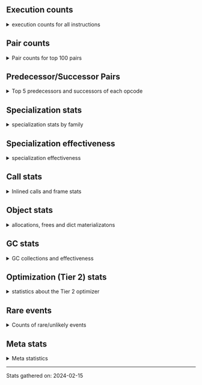 ## Execution counts

<details>
<summary> execution counts for all instructions </summary>

|Name | Base Count | Head Count | Change | 
|---|---:|---:|---:|
| GET_ANEXT | 133,515,680 | 8,000,960 | -94.0% |
| JUMP_BACKWARD | 4,886,100,293 | 296,986,685 | -93.9% |
| COMPARE_OP_STR | 2,127,038,965 | 316,710,290 | -85.1% |
| CALL_METHOD_DESCRIPTOR_FAST_WITH_KEYWORDS | 179,597,711 | 26,900,036 | -85.0% |
| FOR_ITER_RANGE | 841,035,022 | 148,392,349 | -82.4% |
| STORE_FAST_LOAD_FAST | 235,898,576 | 42,377,656 | -82.0% |
| BINARY_OP_MULTIPLY_FLOAT | 1,382,515,827 | 287,556,732 | -79.2% |
| STORE_SLICE | 162,464,394 | 35,855,161 | -77.9% |
| BINARY_OP_ADD_FLOAT | 666,967,048 | 155,076,360 | -76.7% |
| BINARY_OP_SUBTRACT_FLOAT | 460,079,902 | 111,944,317 | -75.7% |
| STORE_SUBSCR_LIST_INT | 585,200,371 | 149,105,957 | -74.5% |
| FOR_ITER | 513,083,526 | 141,797,222 | -72.4% |
| LIST_EXTEND | 124,370,205 | 35,696,892 | -71.3% |
| BINARY_SUBSCR_STR_INT | 1,674,574,863 | 484,734,589 | -71.1% |
| LIST_APPEND | 250,401,320 | 74,302,714 | -70.3% |
| BINARY_OP_ADD_INT | 3,160,580,112 | 974,957,415 | -69.2% |
| BINARY_SUBSCR | 1,520,127,698 | 535,587,052 | -64.8% |
| CONTAINS_OP | 2,687,669,029 | 1,028,322,421 | -61.7% |
| CALL_STR_1 | 109,680,612 | 42,201,868 | -61.5% |
| UNPACK_SEQUENCE_TWO_TUPLE | 933,940,999 | 367,723,816 | -60.6% |
| SET_ADD | 2,350,366 | 932,601 | -60.3% |
| FOR_ITER_LIST | 1,816,903,168 | 727,706,805 | -59.9% |
| SWAP | 1,586,114,978 | 646,870,705 | -59.2% |
| STORE_NAME | 980,336 | 401,396 | -59.1% |
| STORE_SUBSCR | 444,167,459 | 190,729,146 | -57.1% |
| BINARY_SUBSCR_LIST_INT | 1,499,093,848 | 644,095,374 | -57.0% |
| COPY | 1,790,797,006 | 776,126,266 | -56.7% |
| BUILD_SLICE | 211,809,086 | 95,911,971 | -54.7% |
| NOP | 2,097,111,418 | 1,001,930,242 | -52.2% |
| BINARY_OP_MULTIPLY_INT | 361,386,072 | 179,326,640 | -50.4% |
| BINARY_OP | 1,396,076,705 | 717,260,526 | -48.6% |
| LOAD_CONST | 14,522,213,102 | 7,820,559,816 | -46.1% |
| LOAD_FAST_LOAD_FAST | 11,524,177,059 | 6,350,570,743 | -44.9% |
| STORE_FAST | 14,599,332,365 | 8,050,373,299 | -44.9% |
| FORMAT_WITH_SPEC | 1,520 | 840 | -44.7% |
| FOR_ITER_TUPLE | 598,768,621 | 341,449,239 | -43.0% |
| TO_BOOL_INT | 340,691,577 | 200,435,198 | -41.2% |
| POP_JUMP_IF_FALSE | 12,437,773,666 | 7,486,297,645 | -39.8% |
| EXTENDED_ARG | 481,931,576 | 296,048,118 | -38.6% |
| LOAD_DEREF | 1,161,186,062 | 727,150,650 | -37.4% |
| BINARY_SUBSCR_TUPLE_INT | 364,761,294 | 228,702,231 | -37.3% |
| CALL_METHOD_DESCRIPTOR_NOARGS | 439,405,584 | 282,467,211 | -35.7% |
| CALL_INTRINSIC_1 | 248,398,141 | 159,717,209 | -35.7% |
| CONVERT_VALUE | 139,481,476 | 90,302,678 | -35.3% |
| MAP_ADD | 60,406,840 | 39,820,490 | -34.1% |
| CALL_TYPE_1 | 479,314,297 | 317,188,438 | -33.8% |
| COMPARE_OP | 240,832,595 | 159,747,181 | -33.7% |
| LOAD_ATTR_NONDESCRIPTOR_WITH_VALUES | 236,072,272 | 157,482,314 | -33.3% |
| BINARY_OP_SUBTRACT_INT | 830,030,013 | 555,681,851 | -33.1% |
| FORMAT_SIMPLE | 155,323,956 | 105,589,193 | -32.0% |
| LOAD_ATTR_METHOD_NO_DICT | 2,138,835,708 | 1,454,434,343 | -32.0% |
| BUILD_STRING | 77,377,428 | 52,642,283 | -32.0% |
| LOAD_FAST | 43,106,057,443 | 29,839,722,870 | -30.8% |
| PUSH_NULL | 1,899,732,601 | 1,336,681,905 | -29.6% |
| CALL_BUILTIN_O | 1,258,901,507 | 889,334,374 | -29.4% |
| CALL_BUILTIN_FAST | 1,306,796,311 | 933,622,177 | -28.6% |
| BUILD_LIST | 455,447,920 | 330,694,179 | -27.4% |
| COMPARE_OP_FLOAT | 251,148,428 | 182,857,172 | -27.2% |
| LOAD_ATTR_SLOT | 2,452,691,925 | 1,796,977,371 | -26.7% |
| UNPACK_SEQUENCE_TUPLE | 768,506,635 | 567,509,271 | -26.2% |
| UNPACK_SEQUENCE_LIST | 351,453,377 | 274,453,393 | -21.9% |
| COMPARE_OP_INT | 2,157,521,222 | 1,688,620,631 | -21.7% |
| LOAD_GLOBAL_BUILTIN | 5,766,335,918 | 4,539,878,321 | -21.3% |
| TO_BOOL_BOOL | 4,948,451,917 | 3,925,221,393 | -20.7% |
| BINARY_SUBSCR_DICT | 829,527,473 | 658,572,539 | -20.6% |
| CALL_METHOD_DESCRIPTOR_FAST | 523,091,248 | 415,482,273 | -20.6% |
| LOAD_ATTR_METHOD_WITH_VALUES | 2,834,270,185 | 2,267,031,696 | -20.0% |
| TO_BOOL_STR | 100,054,026 | 80,617,671 | -19.4% |
| CALL_PY_EXACT_ARGS | 4,231,023,814 | 3,416,929,693 | -19.2% |
| CALL_BUILTIN_CLASS | 204,647,703 | 165,605,102 | -19.1% |
| LOAD_ATTR | 1,684,931,258 | 1,365,466,765 | -19.0% |
| LOAD_ATTR_INSTANCE_VALUE | 6,127,129,421 | 4,998,452,756 | -18.4% |
| UNARY_NOT | 90,311,957 | 74,919,048 | -17.0% |
| LOAD_ATTR_MODULE | 610,981,209 | 511,380,585 | -16.3% |
| DICT_MERGE | 43,919,598 | 36,829,069 | -16.1% |
| BINARY_SLICE | 345,061,053 | 289,617,049 | -16.1% |
| LOAD_FAST_AND_CLEAR | 82,208,329 | 69,110,638 | -15.9% |
| LOAD_GLOBAL_MODULE | 4,499,137,113 | 3,782,638,137 | -15.9% |
| STORE_FAST_STORE_FAST | 3,560,293,244 | 3,010,953,116 | -15.4% |
| STORE_GLOBAL | 8,205,000 | 6,945,700 | -15.3% |
| CALL_BUILTIN_FAST_WITH_KEYWORDS | 129,824,554 | 110,158,514 | -15.1% |
| CALL_LEN | 500,175,121 | 424,778,338 | -15.1% |
| POP_JUMP_IF_TRUE | 2,219,657,487 | 1,898,289,930 | -14.5% |
| CALL_ISINSTANCE | 1,095,501,789 | 941,189,939 | -14.1% |
| CALL_BOUND_METHOD_EXACT_ARGS | 264,157,763 | 227,216,275 | -14.0% |
| JUMP_FORWARD | 644,584,540 | 554,717,190 | -13.9% |
| BUILD_TUPLE | 1,002,757,938 | 872,193,717 | -13.0% |
| IS_OP | 828,472,179 | 734,246,488 | -11.4% |
| TO_BOOL_LIST | 179,778,038 | 159,356,251 | -11.4% |
| RESUME_CHECK | 8,016,054,825 | 7,161,460,813 | -10.7% |
| LOAD_ATTR_WITH_HINT | 449,453,309 | 401,947,964 | -10.6% |
| POP_TOP | 4,136,566,430 | 3,713,693,836 | -10.2% |
| GET_ITER | 858,354,578 | 774,686,303 | -9.7% |
| POP_JUMP_IF_NOT_NONE | 747,998,386 | 675,930,899 | -9.6% |
| RETURN_VALUE | 4,658,418,204 | 4,260,972,979 | -8.5% |
| LOAD_ATTR_NONDESCRIPTOR_NO_DICT | 101,766,657 | 94,220,707 | -7.4% |
| STORE_ATTR_SLOT | 1,623,616,169 | 1,504,933,830 | -7.3% |
| LOAD_ATTR_METHOD_LAZY_DICT | 91,473,772 | 85,068,592 | -7.0% |
| LOAD_FAST_CHECK | 11,455,323 | 10,690,613 | -6.7% |
| BUILD_MAP | 127,281,330 | 119,311,739 | -6.3% |
| LOAD_NAME | 14,046,687 | 13,239,167 | -5.7% |
| BUILD_CONST_KEY_MAP | 13,164,093 | 12,409,655 | -5.7% |
| CALL_METHOD_DESCRIPTOR_O | 416,463,591 | 397,990,967 | -4.4% |
| BINARY_OP_ADD_UNICODE | 97,266,976 | 93,264,631 | -4.1% |
| UNARY_NEGATIVE | 171,032,355 | 164,358,500 | -3.9% |
| STORE_ATTR_WITH_HINT | 67,224,496 | 64,662,952 | -3.8% |
| STORE_SUBSCR_DICT | 273,534,210 | 263,711,601 | -3.6% |
| UNARY_INVERT | 15,191,284 | 14,703,913 | -3.2% |
| LOAD_ATTR_CLASS | 178,614,964 | 173,189,486 | -3.0% |
| UNPACK_SEQUENCE | 325,533 | 315,769 | -3.0% |
| POP_JUMP_IF_NONE | 461,870,163 | 448,052,488 | -3.0% |
| STORE_DEREF | 97,542,696 | 94,694,120 | -2.9% |
| STORE_ATTR_INSTANCE_VALUE | 1,216,083,874 | 1,182,504,878 | -2.8% |
| LOAD_ATTR_PROPERTY | 91,836,397 | 89,385,734 | -2.7% |
| TO_BOOL | 394,887,785 | 384,827,697 | -2.5% |
| RETURN_CONST | 2,052,672,100 | 2,013,640,673 | -1.9% |
| TO_BOOL_ALWAYS_TRUE | 285,281,726 | 279,876,161 | -1.9% |
| CLEANUP_THROW | 1,517 | 1,538 | 1.4% |
| TO_BOOL_NONE | 640,099,249 | 631,312,497 | -1.4% |
| STORE_ATTR | 68,344,434 | 67,430,242 | -1.3% |
| MAKE_FUNCTION | 152,733,282 | 150,772,734 | -1.3% |
| DICT_UPDATE | 71,739 | 72,594 | 1.2% |
| BEFORE_WITH | 9,176,716 | 9,089,109 | -1.0% |
| CALL_PY_WITH_DEFAULTS | 211,076,880 | 210,066,485 | -0.5% |
| MAKE_CELL | 102,168,431 | 101,799,598 | -0.4% |
| CALL_LIST_APPEND | 336,332,787 | 335,210,853 | -0.3% |
| BUILD_SET | 1,721,555 | 1,716,052 | -0.3% |
| FOR_ITER_GEN | 222,808,730 | 222,117,952 | -0.3% |
| DELETE_FAST | 2,155,770 | 2,161,102 | 0.2% |
| EXIT_INIT_CHECK | 93,736,656 | 93,512,953 | -0.2% |
| CALL_ALLOC_AND_ENTER_INIT | 96,020,218 | 95,796,515 | -0.2% |
| COPY_FREE_VARS | 354,970,942 | 354,543,115 | -0.1% |
| CALL | 1,199,712,345 | 1,198,526,129 | -0.1% |
| CALL_KW | 255,811,587 | 255,571,627 | -0.1% |
| INSTRUMENTED_JUMP_BACKWARD | 9,988 | 9,992 | 0.0% |
| INSTRUMENTED_FOR_ITER | 11,348 | 11,352 | 0.0% |
| DELETE_SUBSCR | 177,707,091 | 177,647,652 | -0.0% |
| INSTRUMENTED_POP_JUMP_IF_TRUE | 13,428 | 13,432 | 0.0% |
| SET_FUNCTION_ATTRIBUTE | 129,461,169 | 129,429,915 | -0.0% |
| YIELD_VALUE | 1,387,143,245 | 1,386,812,543 | -0.0% |
| BINARY_OP_INPLACE_ADD_UNICODE | 8,741,177 | 8,739,097 | -0.0% |
| WITH_EXCEPT_START | 184,300 | 184,334 | 0.0% |
| CALL_FUNCTION_EX | 187,390,709 | 187,423,911 | 0.0% |
| LOAD_SUPER_ATTR_METHOD | 123,595,889 | 123,614,481 | 0.0% |
| POP_EXCEPT | 23,028,307 | 23,031,163 | 0.0% |
| PUSH_EXC_INFO | 23,028,458 | 23,031,310 | 0.0% |
| CHECK_EXC_MATCH | 22,404,666 | 22,407,365 | 0.0% |
| INTERPRETER_EXIT | 2,101,180,529 | 2,101,408,049 | 0.0% |
| DELETE_ATTR | 6,122,209 | 6,122,698 | 0.0% |
| LOAD_SUPER_ATTR | 18,383 | 18,384 | 0.0% |
| RAISE_VARARGS | 5,737,731 | 5,738,034 | 0.0% |
| RERAISE | 2,616,161 | 2,616,250 | 0.0% |
| LOAD_SUPER_ATTR_ATTR | 5,311,174 | 5,311,008 | -0.0% |
| GET_AWAITABLE | 229,790,042 | 229,796,503 | 0.0% |
| BINARY_SUBSCR_GETITEM | 194,239,718 | 194,234,780 | -0.0% |
| RESUME | 271,613 | 271,618 | 0.0% |
| END_SEND | 391,993,478 | 391,999,925 | 0.0% |
| IMPORT_FROM | 10,478,715 | 10,478,555 | -0.0% |
| SEND | 165,325,514 | 165,327,884 | 0.0% |
| BEFORE_ASYNC_WITH | 3,005,920 | 3,005,962 | 0.0% |
| SEND_GEN | 780,197,927 | 780,208,578 | 0.0% |
| RETURN_GENERATOR | 486,000,681 | 486,006,027 | 0.0% |
| JUMP_BACKWARD_NO_INTERRUPT | 551,659,265 | 551,665,067 | 0.0% |
| LOAD_GLOBAL | 20,555,290 | 20,555,441 | 0.0% |
| IMPORT_NAME | 9,829,117 | 9,829,136 | 0.0% |
| CALL_TUPLE_1 | 28,344,046 | 28,344,078 | 0.0% |
| GET_YIELD_FROM_ITER | 36,722,075 | 36,722,107 | 0.0% |
| END_FOR | 76,206,967 | 76,206,983 | 0.0% |
| INSTRUMENTED_POP_JUMP_IF_FALSE | 38,888,640 | 38,888,640 | 0.0% |
| INSTRUMENTED_RESUME | 38,866,420 | 38,866,420 | 0.0% |
| INSTRUMENTED_RETURN_VALUE | 38,857,520 | 38,857,520 | 0.0% |
| END_ASYNC_FOR | 8,000,000 | 8,000,000 | 0.0% |
| GET_AITER | 8,000,000 | 8,000,000 | 0.0% |
| UNPACK_EX | 1,129,926 | 1,129,926 | 0.0% |
| SET_UPDATE | 88,668 | 88,668 | 0.0% |
| LOAD_BUILD_CLASS | 19,866 | 19,866 | 0.0% |
| INSTRUMENTED_RETURN_CONST | 7,200 | 7,200 | 0.0% |
| LOAD_LOCALS | 2,260 | 2,260 | 0.0% |
| LOAD_FROM_DICT_OR_DEREF | 2,240 | 2,240 | 0.0% |
| DELETE_NAME | 900 | 900 | 0.0% |
| INSTRUMENTED_POP_JUMP_IF_NONE | 720 | 720 | 0.0% |
| SETUP_ANNOTATIONS | 544 | 544 | 0.0% |
| INSTRUMENTED_JUMP_FORWARD | 400 | 400 | 0.0% |
| INSTRUMENTED_POP_JUMP_IF_NOT_NONE | 400 | 400 | 0.0% |
| CALL_INTRINSIC_2 | 80 | 80 | 0.0% |
| ENTER_EXECUTOR |  | 2,459,233,919 |  |


</details>

## Pair counts

<details>
<summary> Pair counts for top 100 pairs </summary>

Not included in comparative output.


</details>

## Predecessor/Successor Pairs

<details>
<summary> Top 5 predecessors and successors of each opcode </summary>

Not included in comparative output.


</details>

## Specialization stats

<details>
<summary> specialization stats by family </summary>

### BINARY_OP

<details>
<summary> specialization stats for BINARY_OP family </summary>

|Kind | Base Count | Base Ratio | Head Count | Head Ratio | Change | 
|---|---:|---:|---:|---:|---:|
|          hit | 6,917,155,522 | 82.7% | 2,317,245,269 | 75.1% | -66.5% |
|     deferred | 1,443,770,389 | 17.3% | 764,064,828 | 24.8% | -47.1% |
|         miss | 50,411,605 | 0.6% | 49,301,774 | 1.6% | -2.2% |

| | Base Count | Base Ratio | Head Count | Head Ratio | Change | 
|---|---:|---:|---:|---:|---:|
| Failure | 1,718,183 | 63.2% | 1,518,674 | 60.8% | -11.6% |
| Success | 999,738 | 36.8% | 978,798 | 39.2% | -2.1% |

|Failure kind | Base Count | Base Ratio | Head Count | Head Ratio | Change | 
|---|---:|---:|---:|---:|---:|
| true divide float | 18,164 | 1.1% | 5,764 | 0.4% | -68.3% |
| xor | 29,104 | 1.7% | 9,664 | 0.6% | -66.8% |
| rshift | 37,270 | 2.2% | 14,773 | 1.0% | -60.4% |
| power | 13,728 | 0.8% | 5,728 | 0.4% | -58.3% |
| true divide different types | 29,404 | 1.7% | 12,339 | 0.8% | -58.0% |
| lshift | 29,364 | 1.7% | 18,006 | 1.2% | -38.7% |
| floor divide | 52,516 | 3.1% | 32,736 | 2.2% | -37.7% |
| and int | 74,294 | 4.3% | 49,402 | 3.3% | -33.5% |
| remainder | 67,315 | 3.9% | 52,772 | 3.5% | -21.6% |
| subtract other | 16,114 | 0.9% | 12,834 | 0.8% | -20.4% |
| add different types | 216,530 | 12.6% | 183,174 | 12.1% | -15.4% |
| add other | 70,688 | 4.1% | 61,763 | 4.1% | -12.6% |
| or | 19,176 | 1.1% | 17,719 | 1.2% | -7.6% |
| multiply other | 5,500 | 0.3% | 5,300 | 0.3% | -3.6% |
| multiply different types | 253,533 | 14.8% | 246,734 | 16.2% | -2.7% |
| subtract different types | 779,726 | 45.4% | 784,204 | 51.6% | 0.6% |
| true divide other | 3,500 | 0.2% | 3,508 | 0.2% | 0.2% |
| and other | 1,718 | 0.1% | 1,715 | 0.1% | -0.2% |
| and different types | 539 | 0.0% | 539 | 0.0% | 0.0% |


</details>

### BINARY_SLICE

<details>
<summary> specialization stats for BINARY_SLICE family </summary>


</details>

### BINARY_SUBSCR

<details>
<summary> specialization stats for BINARY_SUBSCR family </summary>

|Kind | Base Count | Base Ratio | Head Count | Head Ratio | Change | 
|---|---:|---:|---:|---:|---:|
|     deferred | 1,524,293,200 | 25.1% | 539,968,170 | 19.7% | -64.6% |
|          hit | 4,557,390,259 | 74.9% | 2,205,563,404 | 80.3% | -51.6% |
|         miss | 4,806,937 | 0.1% | 4,776,109 | 0.2% | -0.6% |

| | Base Count | Base Ratio | Head Count | Head Ratio | Change | 
|---|---:|---:|---:|---:|---:|
| Failure | 451,374 | 70.4% | 205,567 | 52.0% | -54.5% |
| Success | 190,061 | 29.6% | 189,424 | 48.0% | -0.3% |

|Failure kind | Base Count | Base Ratio | Head Count | Head Ratio | Change | 
|---|---:|---:|---:|---:|---:|
| list slice | 34,640 | 7.7% | 6,360 | 3.1% | -81.6% |
| array int | 157,600 | 34.9% | 36,680 | 17.8% | -76.7% |
| buffer int | 47,076 | 10.4% | 21,799 | 10.6% | -53.7% |
| other | 121,489 | 26.9% | 56,885 | 27.7% | -53.2% |
| buffer slice | 960 | 0.2% | 880 | 0.4% | -8.3% |
| out of range | 81,009 | 17.9% | 74,363 | 36.2% | -8.2% |
| sequence int | 4,280 | 0.9% | 4,280 | 2.1% | 0.0% |
| code complex parameters | 4,136 | 0.9% | 4,136 | 2.0% | 0.0% |
| string slice | 100 | 0.0% | 100 | 0.0% | 0.0% |
| tuple slice | 84 | 0.0% | 84 | 0.0% | 0.0% |


</details>

### CALL

<details>
<summary> specialization stats for CALL family </summary>

|Kind | Base Count | Base Ratio | Head Count | Head Ratio | Change | 
|---|---:|---:|---:|---:|---:|
|          hit | 11,820,239,861 | 89.1% | 9,238,032,295 | 86.5% | -21.8% |
|         miss | 249,524,641 | 1.9% | 244,061,590 | 2.3% | -2.2% |
|     deferred | 1,443,134,505 | 10.9% | 1,436,588,566 | 13.5% | -0.5% |
|        deopt | 31,040 | 0.0% | 31,040 | 0.0% | 0.0% |

| | Base Count | Base Ratio | Head Count | Head Ratio | Change | 
|---|---:|---:|---:|---:|---:|
| Success | 5,219,487 | 85.5% | 5,116,456 | 85.3% | -2.0% |
| Failure | 882,994 | 14.5% | 882,697 | 14.7% | -0.0% |

|Failure kind | Base Count | Base Ratio | Head Count | Head Ratio | Change | 
|---|---:|---:|---:|---:|---:|
| out of versions | 160 | 0.0% | 165 | 0.0% | 3.1% |
| operator wrapper | 6,046 | 0.7% | 6,000 | 0.7% | -0.8% |
| str | 2,860 | 0.3% | 2,840 | 0.3% | -0.7% |
| method wrapper | 7,789 | 0.9% | 7,750 | 0.9% | -0.5% |
| meth descr varargs | 57,234 | 6.5% | 57,122 | 6.5% | -0.2% |
| meth descr varargs keywords | 18,438 | 2.1% | 18,470 | 2.1% | 0.2% |
| cfunc noargs | 66,724 | 7.6% | 66,823 | 7.6% | 0.1% |
| metaclass | 37,759 | 4.3% | 37,803 | 4.3% | 0.1% |
| class mutable | 21,603 | 2.4% | 21,581 | 2.4% | -0.1% |
| meth descr method fastcall keywords | 200,351 | 22.7% | 200,149 | 22.7% | -0.1% |
| cfunc varargs | 11,820 | 1.3% | 11,831 | 1.3% | 0.1% |
| other | 37,458 | 4.2% | 37,429 | 4.2% | -0.1% |
| cfunc varargs keywords | 28,340 | 3.2% | 28,360 | 3.2% | 0.1% |
| class no vectorcall | 66,304 | 7.5% | 66,279 | 7.5% | -0.0% |
| bound method | 10,632 | 1.2% | 10,635 | 1.2% | 0.0% |
| no dict | 102,796 | 11.6% | 102,776 | 11.6% | -0.0% |
| code complex parameters | 158,142 | 17.9% | 158,151 | 17.9% | 0.0% |
| init not python | 16,386 | 1.9% | 16,386 | 1.9% | 0.0% |
| cmethod | 13,140 | 1.5% | 13,140 | 1.5% | 0.0% |
| init not simple | 10,018 | 1.1% | 10,018 | 1.1% | 0.0% |
| wrong number arguments | 9,154 | 1.0% | 9,154 | 1.0% | 0.0% |


</details>

### COMPARE_OP

<details>
<summary> specialization stats for COMPARE_OP family </summary>

|Kind | Base Count | Base Ratio | Head Count | Head Ratio | Change | 
|---|---:|---:|---:|---:|---:|
|          hit | 4,533,799,400 | 94.9% | 2,186,283,752 | 93.1% | -51.8% |
|     deferred | 242,397,138 | 5.1% | 161,327,879 | 6.9% | -33.4% |
|         miss | 1,909,215 | 0.0% | 1,904,341 | 0.1% | -0.3% |

| | Base Count | Base Ratio | Head Count | Head Ratio | Change | 
|---|---:|---:|---:|---:|---:|
| Failure | 245,444 | 71.2% | 224,482 | 69.4% | -8.5% |
| Success | 99,228 | 28.8% | 99,161 | 30.6% | -0.1% |

|Failure kind | Base Count | Base Ratio | Head Count | Head Ratio | Change | 
|---|---:|---:|---:|---:|---:|
| set | 9,843 | 4.0% | 1,823 | 0.8% | -81.5% |
| float long | 21,102 | 8.6% | 16,935 | 7.5% | -19.7% |
| baseobject | 35,356 | 14.4% | 30,697 | 13.7% | -13.2% |
| bytes | 4,340 | 1.8% | 3,960 | 1.8% | -8.8% |
| different types | 53,207 | 21.7% | 50,243 | 22.4% | -5.6% |
| bool | 5,210 | 2.1% | 4,987 | 2.2% | -4.3% |
| list | 3,274 | 1.3% | 3,153 | 1.4% | -3.7% |
| tuple | 14,732 | 6.0% | 14,388 | 6.4% | -2.3% |
| long float | 1,619 | 0.7% | 1,590 | 0.7% | -1.8% |
| string | 10,600 | 4.3% | 10,560 | 4.7% | -0.4% |
| other | 24,397 | 9.9% | 24,338 | 10.8% | -0.2% |
| big int | 61,764 | 25.2% | 61,808 | 27.5% | 0.1% |


</details>

### FOR_ITER

<details>
<summary> specialization stats for FOR_ITER family </summary>

|Kind | Base Count | Base Ratio | Head Count | Head Ratio | Change | 
|---|---:|---:|---:|---:|---:|
|          hit | 3,304,385,374 | 82.8% | 1,297,847,366 | 82.1% | -60.7% |
|     deferred | 684,546,129 | 17.1% | 280,726,340 | 17.8% | -59.0% |
|         miss | 175,130,167 | 4.4% | 141,818,979 | 9.0% | -19.0% |

| | Base Count | Base Ratio | Head Count | Head Ratio | Change | 
|---|---:|---:|---:|---:|---:|
| Failure | 311,856 | 8.5% | 162,721 | 5.6% | -47.8% |
| Success | 3,355,708 | 91.5% | 2,727,140 | 94.4% | -18.7% |

|Failure kind | Base Count | Base Ratio | Head Count | Head Ratio | Change | 
|---|---:|---:|---:|---:|---:|
| string | 20 | 0.0% | 40 | 0.0% | 100.0% |
| other | 20,259 | 6.5% | 7,079 | 4.4% | -65.1% |
| seq iter | 29,880 | 9.6% | 10,540 | 6.5% | -64.7% |
| enumerate | 43,814 | 14.0% | 15,906 | 9.8% | -63.7% |
| ascii string | 5,720 | 1.8% | 2,440 | 1.5% | -57.3% |
| dict values | 13,110 | 4.2% | 5,730 | 3.5% | -56.3% |
| dict items | 113,455 | 36.4% | 60,487 | 37.2% | -46.7% |
| callable | 522 | 0.2% | 282 | 0.2% | -46.0% |
| zip | 20,518 | 6.6% | 13,734 | 8.4% | -33.1% |
| itertools | 7,128 | 2.3% | 4,911 | 3.0% | -31.1% |
| set | 38,017 | 12.2% | 26,268 | 16.1% | -30.9% |
| reversed list | 8,212 | 2.6% | 6,165 | 3.8% | -24.9% |
| bytes | 660 | 0.2% | 520 | 0.3% | -21.2% |
| dict keys | 9,041 | 2.9% | 7,299 | 4.5% | -19.3% |
| map | 1,500 | 0.5% | 1,320 | 0.8% | -12.0% |


</details>

### LOAD_ATTR

<details>
<summary> specialization stats for LOAD_ATTR family </summary>

|Kind | Base Count | Base Ratio | Head Count | Head Ratio | Change | 
|---|---:|---:|---:|---:|---:|
|          hit | 14,455,574,572 | 85.0% | 11,238,708,175 | 83.9% | -22.3% |
|     deferred | 2,524,423,263 | 14.9% | 2,139,612,496 | 16.0% | -15.2% |
|         miss | 857,551,247 | 5.0% | 790,863,373 | 5.9% | -7.8% |
|        deopt | 1,815,747 | 0.0% | 1,815,782 | 0.0% | 0.0% |

| | Base Count | Base Ratio | Head Count | Head Ratio | Change | 
|---|---:|---:|---:|---:|---:|
| Success | 16,899,216 | 93.6% | 15,640,858 | 93.6% | -7.4% |
| Failure | 1,160,026 | 6.4% | 1,076,784 | 6.4% | -7.2% |

|Failure kind | Base Count | Base Ratio | Head Count | Head Ratio | Change | 
|---|---:|---:|---:|---:|---:|
| method | 161,838 | 14.0% | 138,114 | 12.8% | -14.7% |
| metaclass attribute | 262,963 | 22.7% | 233,284 | 21.7% | -11.3% |
| not managed dict | 140,516 | 12.1% | 126,552 | 11.8% | -9.9% |
| overridden | 20,213 | 1.7% | 18,522 | 1.7% | -8.4% |
| class method obj | 24,303 | 2.1% | 23,345 | 2.2% | -3.9% |
| class attr simple | 6,281 | 0.5% | 6,038 | 0.6% | -3.9% |
| non overriding descriptor | 11,513 | 1.0% | 11,118 | 1.0% | -3.4% |
| shadowed | 100,058 | 8.6% | 96,977 | 9.0% | -3.1% |
| has managed dict | 320,255 | 27.6% | 311,031 | 28.9% | -2.9% |
| out of versions | 2,358 | 0.2% | 2,339 | 0.2% | -0.8% |
| builtin class method | 3,017 | 0.3% | 2,997 | 0.3% | -0.7% |
| mutable class | 68,469 | 5.9% | 68,245 | 6.3% | -0.3% |
| module attr not found | 10,702 | 0.9% | 10,682 | 1.0% | -0.2% |
| class attr descriptor | 16,640 | 1.4% | 16,640 | 1.5% | 0.0% |
| not in keys | 7,260 | 0.6% | 7,260 | 0.7% | 0.0% |
| non object slot | 3,580 | 0.3% | 3,580 | 0.3% | 0.0% |
| property | 60 | 0.0% | 60 | 0.0% | 0.0% |


</details>

### LOAD_GLOBAL

<details>
<summary> specialization stats for LOAD_GLOBAL family </summary>

|Kind | Base Count | Base Ratio | Head Count | Head Ratio | Change | 
|---|---:|---:|---:|---:|---:|
|          hit | 10,265,153,693 | 99.8% | 8,322,196,257 | 99.7% | -18.9% |
|         miss | 319,338 | 0.0% | 320,201 | 0.0% | 0.3% |
|     deferred | 20,328,053 | 0.2% | 20,329,022 | 0.2% | 0.0% |
|        deopt | 9,342 | 0.0% | 9,342 | 0.0% | 0.0% |

| | Base Count | Base Ratio | Head Count | Head Ratio | Change | 
|---|---:|---:|---:|---:|---:|
| Success | 546,575 | 100.0% | 546,620 | 100.0% | 0.0% |
| Failure | 0 | 0.0% | 0 | 0.0% |  |


</details>

### LOAD_SUPER_ATTR

<details>
<summary> specialization stats for LOAD_SUPER_ATTR family </summary>

|Kind | Base Count | Base Ratio | Head Count | Head Ratio | Change | 
|---|---:|---:|---:|---:|---:|
|          hit | 128,907,063 | 100.0% | 128,925,489 | 100.0% | 0.0% |
|     deferred | 9,266 | 0.0% | 9,267 | 0.0% | 0.0% |

| | Base Count | Base Ratio | Head Count | Head Ratio | Change | 
|---|---:|---:|---:|---:|---:|
| Success | 9,117 | 100.0% | 9,117 | 100.0% | 0.0% |
| Failure | 0 | 0.0% | 0 | 0.0% |  |


</details>

### POP_JUMP_IF_FALSE

<details>
<summary> specialization stats for POP_JUMP_IF_FALSE family </summary>


</details>

### POP_JUMP_IF_NONE

<details>
<summary> specialization stats for POP_JUMP_IF_NONE family </summary>


</details>

### POP_JUMP_IF_NOT_NONE

<details>
<summary> specialization stats for POP_JUMP_IF_NOT_NONE family </summary>


</details>

### POP_JUMP_IF_TRUE

<details>
<summary> specialization stats for POP_JUMP_IF_TRUE family </summary>


</details>

### SEND

<details>
<summary> specialization stats for SEND family </summary>

|Kind | Base Count | Base Ratio | Head Count | Head Ratio | Change | 
|---|---:|---:|---:|---:|---:|
|     deferred | 165,297,620 | 17.5% | 165,299,968 | 17.5% | 0.0% |
|          hit | 780,167,027 | 82.5% | 780,177,678 | 82.5% | 0.0% |
|         miss | 30,900 | 0.0% | 30,900 | 0.0% | 0.0% |

| | Base Count | Base Ratio | Head Count | Head Ratio | Change | 
|---|---:|---:|---:|---:|---:|
| Success | 6,211 | 10.6% | 6,230 | 10.6% | 0.3% |
| Failure | 52,583 | 89.4% | 52,586 | 89.4% | 0.0% |

|Failure kind | Base Count | Base Ratio | Head Count | Head Ratio | Change | 
|---|---:|---:|---:|---:|---:|
| other | 15,903 | 30.2% | 15,906 | 30.2% | 0.0% |
| async generator send | 33,180 | 63.1% | 33,180 | 63.1% | 0.0% |
| list | 3,260 | 6.2% | 3,260 | 6.2% | 0.0% |
| dict keys | 240 | 0.5% | 240 | 0.5% | 0.0% |


</details>

### STORE_ATTR

<details>
<summary> specialization stats for STORE_ATTR family </summary>

|Kind | Base Count | Base Ratio | Head Count | Head Ratio | Change | 
|---|---:|---:|---:|---:|---:|
|          hit | 2,699,300,033 | 90.7% | 2,544,605,363 | 90.2% | -5.7% |
|     deferred | 271,820,914 | 9.1% | 270,782,173 | 9.6% | -0.4% |
|         miss | 207,624,506 | 7.0% | 207,496,297 | 7.4% | -0.1% |

| | Base Count | Base Ratio | Head Count | Head Ratio | Change | 
|---|---:|---:|---:|---:|---:|
| Failure | 97,780 | 2.4% | 96,484 | 2.3% | -1.3% |
| Success | 4,050,246 | 97.6% | 4,047,882 | 97.7% | -0.1% |

|Failure kind | Base Count | Base Ratio | Head Count | Head Ratio | Change | 
|---|---:|---:|---:|---:|---:|
| not in keys | 7,821 | 8.0% | 7,421 | 7.7% | -5.1% |
| property | 4,160 | 4.3% | 4,020 | 4.2% | -3.4% |
| out of versions | 614 | 0.6% | 596 | 0.6% | -2.9% |
| not in dict | 15,965 | 16.3% | 15,565 | 16.1% | -2.5% |
| overriding descriptor | 10,640 | 10.9% | 10,480 | 10.9% | -1.5% |
| no dict | 3,140 | 3.2% | 3,120 | 3.2% | -0.6% |
| class attr simple | 46,038 | 47.1% | 45,880 | 47.6% | -0.3% |
| overridden | 5,172 | 5.3% | 5,172 | 5.4% | 0.0% |
| not managed dict | 2,670 | 2.7% | 2,670 | 2.8% | 0.0% |
| method | 1,540 | 1.6% | 1,540 | 1.6% | 0.0% |
| mutable class | 20 | 0.0% | 20 | 0.0% | 0.0% |


</details>

### STORE_SLICE

<details>
<summary> specialization stats for STORE_SLICE family </summary>


</details>

### STORE_SUBSCR

<details>
<summary> specialization stats for STORE_SUBSCR family </summary>

|Kind | Base Count | Base Ratio | Head Count | Head Ratio | Change | 
|---|---:|---:|---:|---:|---:|
|     deferred | 443,996,405 | 34.1% | 190,621,272 | 31.6% | -57.1% |
|          hit | 858,731,701 | 65.9% | 412,814,678 | 68.4% | -51.9% |
|         miss | 2,880 | 0.0% | 2,880 | 0.0% | 0.0% |

| | Base Count | Base Ratio | Head Count | Head Ratio | Change | 
|---|---:|---:|---:|---:|---:|
| Failure | 157,729 | 90.7% | 94,547 | 85.4% | -40.1% |
| Success | 16,205 | 9.3% | 16,207 | 14.6% | 0.0% |

|Failure kind | Base Count | Base Ratio | Head Count | Head Ratio | Change | 
|---|---:|---:|---:|---:|---:|
| bytearray int | 9,320 | 5.9% | 1,760 | 1.9% | -81.1% |
| array int | 66,240 | 42.0% | 16,840 | 17.8% | -74.6% |
| dict subclass no override | 34,884 | 22.1% | 28,741 | 30.4% | -17.6% |
| py simple | 42,817 | 27.1% | 42,738 | 45.2% | -0.2% |
| out of range | 3,668 | 2.3% | 3,668 | 3.9% | 0.0% |
| other | 800 | 0.5% | 800 | 0.8% | 0.0% |


</details>

### TO_BOOL

<details>
<summary> specialization stats for TO_BOOL family </summary>

|Kind | Base Count | Base Ratio | Head Count | Head Ratio | Change | 
|---|---:|---:|---:|---:|---:|
|          hit | 6,356,654,390 | 92.3% | 5,145,047,002 | 90.9% | -19.1% |
|         miss | 137,702,143 | 2.0% | 131,772,169 | 2.3% | -4.3% |
|     deferred | 529,075,202 | 7.7% | 513,201,328 | 9.1% | -3.0% |

| | Base Count | Base Ratio | Head Count | Head Ratio | Change | 
|---|---:|---:|---:|---:|---:|
| Success | 2,824,098 | 80.4% | 2,712,186 | 79.8% | -4.0% |
| Failure | 690,628 | 19.6% | 686,352 | 20.2% | -0.6% |

|Failure kind | Base Count | Base Ratio | Head Count | Head Ratio | Change | 
|---|---:|---:|---:|---:|---:|
| sequence | 18,630 | 2.7% | 16,564 | 2.4% | -11.1% |
| dict | 37,227 | 5.4% | 36,789 | 5.4% | -1.2% |
| set | 33,077 | 4.8% | 32,714 | 4.8% | -1.1% |
| bytes | 29,055 | 4.2% | 28,855 | 4.2% | -0.7% |
| other | 173,704 | 25.2% | 172,589 | 25.1% | -0.6% |
| mapping | 98,895 | 14.3% | 98,440 | 14.3% | -0.5% |
| number | 183,151 | 26.5% | 183,764 | 26.8% | 0.3% |
| float | 2,600 | 0.4% | 2,608 | 0.4% | 0.3% |
| bytearray | 1,237 | 0.2% | 1,240 | 0.2% | 0.2% |
| tuple | 112,632 | 16.3% | 112,369 | 16.4% | -0.2% |
| memory view | 420 | 0.1% | 420 | 0.1% | 0.0% |


</details>

### UNPACK_SEQUENCE

<details>
<summary> specialization stats for UNPACK_SEQUENCE family </summary>

|Kind | Base Count | Base Ratio | Head Count | Head Ratio | Change | 
|---|---:|---:|---:|---:|---:|
|          hit | 2,050,928,771 | 99.8% | 1,206,885,420 | 99.7% | -41.2% |
|         miss | 2,972,240 | 0.1% | 2,801,060 | 0.2% | -5.8% |
|     deferred | 3,197,141 | 0.2% | 3,019,557 | 0.2% | -5.6% |

| | Base Count | Base Ratio | Head Count | Head Ratio | Change | 
|---|---:|---:|---:|---:|---:|
| Failure | 2,523 | 2.5% | 2,438 | 2.5% | -3.4% |
| Success | 98,109 | 97.5% | 94,834 | 97.5% | -3.3% |

|Failure kind | Base Count | Base Ratio | Head Count | Head Ratio | Change | 
|---|---:|---:|---:|---:|---:|
| iterator | 681 | 27.0% | 621 | 25.5% | -8.8% |
| sequence | 1,462 | 57.9% | 1,437 | 58.9% | -1.7% |
| other | 380 | 15.1% | 380 | 15.6% | 0.0% |


</details>


</details>

## Specialization effectiveness

<details>
<summary> specialization effectiveness </summary>

|Instructions | Base Count | Base Ratio | Head Count | Head Ratio | Change | 
|---|---:|---:|---:|---:|---:|
| Not specialized | 24,023,213,674 | 10.4% | 15,781,632,610 | 10.1% | -34.3% |
| Basic | 127,823,074,838 | 55.6% | 85,184,261,254 | 54.4% | -33.4% |
| Specialized hits | 76,484,521,313 | 33.3% | 53,963,670,574 | 34.5% | -29.4% |
| Specialized misses | 1,688,498,031 | 0.7% | 1,575,661,311 | 1.0% | -6.7% |

### Deferred by instruction

<details>
<summary> deferred by instruction </summary>

|Name | Base Count | Base Ratio | Head Count | Head Ratio | Change | 
|---|---:|---:|---:|---:|---:|
| BINARY_SUBSCR | 1,524,293,200 | 16.4% | 539,968,170 | 8.3% | -64.6% |
| FOR_ITER | 684,546,129 | 7.4% | 280,726,340 | 4.3% | -59.0% |
| STORE_SUBSCR | 443,996,405 | 4.8% | 190,621,272 | 2.9% | -57.1% |
| BINARY_OP | 1,443,770,389 | 15.5% | 764,064,828 | 11.8% | -47.1% |
| COMPARE_OP | 242,397,138 | 2.6% | 161,327,879 | 2.5% | -33.4% |
| LOAD_ATTR | 2,524,423,263 | 27.2% | 2,139,612,496 | 33.0% | -15.2% |
| TO_BOOL | 529,075,202 | 5.7% | 513,201,328 | 7.9% | -3.0% |
| CALL | 1,443,134,505 | 15.5% | 1,436,588,566 | 22.2% | -0.5% |
| STORE_ATTR | 271,820,914 | 2.9% | 270,782,173 | 4.2% | -0.4% |
| SEND | 165,297,620 | 1.8% | 165,299,968 | 2.5% | 0.0% |


</details>

### Misses by instruction

<details>
<summary> misses by instruction </summary>

|Name | Base Count | Base Ratio | Head Count | Head Ratio | Change | 
|---|---:|---:|---:|---:|---:|
| FOR_ITER_LIST | 87,718,518 | 5.2% | 70,919,480 | 4.5% | -19.2% |
| FOR_ITER_TUPLE | 87,340,689 | 5.2% | 70,886,459 | 4.5% | -18.8% |
| LOAD_ATTR_INSTANCE_VALUE | 348,525,049 | 20.6% | 308,678,819 | 19.6% | -11.4% |
| LOAD_ATTR_METHOD_WITH_VALUES | 254,675,056 | 15.1% | 232,067,007 | 14.7% | -8.9% |
| TO_BOOL_NONE | 67,280,556 | 4.0% | 64,512,600 | 4.1% | -4.1% |
| CALL_PY_EXACT_ARGS | 125,430,805 | 7.4% | 122,744,052 | 7.8% | -2.1% |
| LOAD_ATTR_SLOT | 112,343,552 | 6.7% | 111,512,213 | 7.1% | -0.7% |
| STORE_ATTR_SLOT | 98,889,923 | 5.9% | 98,773,874 | 6.3% | -0.1% |
| LOAD_ATTR_NONDESCRIPTOR_WITH_VALUES | 69,568,301 | 4.1% | 69,521,989 | 4.4% | -0.1% |
| STORE_ATTR_INSTANCE_VALUE | 108,675,708 | 6.4% | 108,669,535 | 6.9% | -0.0% |


</details>


</details>

## Call stats

<details>
<summary> Inlined calls and frame stats </summary>

| | Base Count | Base Ratio | Head Count | Head Ratio | Change | 
|---|---:|---:|---:|---:|---:|
| Calls to Python functions inlined | 6,436,869,011 | 75.4% | 5,581,365,568 | 72.6% | -13.3% |
| Frames pushed | 4,997,322,789 | 58.5% | 4,988,896,602 | 64.9% | -0.2% |
| Calls via PyEval_EvalFrame (api) | 235,440,742 | 2.8% | 235,220,348 | 3.1% | -0.1% |
| Calls via PyEval_EvalFrame (function ex) | 27,743,056 | 0.3% | 27,757,023 | 0.4% | 0.1% |
| Calls via PyEval_EvalFrame (generator) | 850,464,243 | 10.0% | 850,819,296 | 11.1% | 0.0% |
| Calls to PyEval_EvalDefault | 2,104,378,421 | 24.6% | 2,104,605,936 | 27.4% | 0.0% |
| Calls via PyEval_EvalFrame (total) | 2,104,378,421 | 24.6% | 2,104,605,936 | 27.4% | 0.0% |
| Calls via PyEval_EvalFrame (function vectorcall) | 1,248,599,508 | 14.6% | 1,248,471,970 | 16.2% | -0.0% |
| Calls via PyEval_EvalFrame (vector) | 1,253,914,178 | 14.7% | 1,253,786,640 | 16.3% | -0.0% |
| Frame objects created | 85,841,477 | 1.0% | 85,849,313 | 1.1% | 0.0% |
| Calls via PyEval_EvalFrame (method) | 212,982,482 | 2.5% | 212,999,885 | 2.8% | 0.0% |
| Calls via PyEval_EvalFrame (slot) | 341,355,717 | 4.0% | 341,365,170 | 4.4% | 0.0% |
| Calls via PyEval_EvalFrame (legacy) | 5,294,804 | 0.1% | 5,294,804 | 0.1% | 0.0% |
| Calls via PyEval_EvalFrame (build class) | 19,866 | 0.0% | 19,866 | 0.0% | 0.0% |


</details>

## Object stats

<details>
<summary> allocations, frees and dict materializatons </summary>

| | Base Count | Base Ratio | Head Count | Head Ratio | Change | 
|---|---:|---:|---:|---:|---:|
| Interpreter increfs | 87,486,233,807 | 77.2% | 89,791,255,812 | 77.7% | 2.6% |
| Method cache hits | 3,066,943,750 |  | 2,998,684,900 |  | -2.2% |
| Interpreter decrefs | 101,717,913,089 | 77.9% | 103,963,860,849 | 78.3% | 2.2% |
| Method cache dunder misses | 10,307,867 |  | 10,124,314 |  | -1.8% |
| Increfs | 25,859,732,796 | 22.8% | 25,762,153,346 | 22.3% | -0.4% |
| Method cache collisions | 86,647,477 |  | 86,382,114 |  | -0.3% |
| Allocations from freelist | 6,691,931,055 | 36.3% | 6,710,541,462 | 36.4% | 0.3% |
| Frees to freelist | 6,699,698,994 |  | 6,718,271,022 |  | 0.3% |
| Allocations to 512 bytes | 11,608,898,363 | 63.0% | 11,592,739,782 | 62.9% | -0.1% |
| Allocations | 11,733,975,424 | 63.7% | 11,717,699,929 | 63.6% | -0.1% |
| Frees | 12,067,310,753 |  | 12,052,558,896 |  | -0.1% |
| Allocations to 4 kbytes | 104,094,329 | 0.6% | 103,981,166 | 0.6% | -0.1% |
| Decrefs | 28,898,430,589 | 22.1% | 28,867,540,806 | 21.7% | -0.1% |
| Method cache misses | 83,958,316 |  | 83,872,459 |  | -0.1% |
| Method cache dunder hits | 3,305,153,600 |  | 3,303,860,379 |  | -0.0% |
| Allocations over 4 kbytes | 20,982,732 | 0.1% | 20,978,981 | 0.1% | -0.0% |
| New values | 75,029,206 |  | 75,033,119 |  | 0.0% |
| Materialize dict (on request) | 3,653,105 | 4.9% | 3,653,105 | 4.9% | 0.0% |
| Materialize dict (new key) | 190,075 | 0.3% | 190,075 | 0.3% | 0.0% |
| Materialize dict (too big) | 0 | 0.0% | 0 | 0.0% |  |
| Materialize dict (str subclass) | 0 | 0.0% | 0 | 0.0% |  |
| Dematerialize dict | 2,346,160 | 3.1% | 2,346,160 | 3.1% | 0.0% |


</details>

## GC stats

<details>
<summary> GC collections and effectiveness </summary>

|Generation | Base Collections | Base Objects collected | Base Object visits | Head Collections | Head Objects collected | Head Object visits | 
|---:|---:|---:|---:|---:|---:|---:|
| 0 | 735,864 | 46,598,818 | 6,077,864,730 | 734,124 | 46,616,718 | 6,074,100,528 |
| 1 | 65,858 | 36,864,344 | 4,976,853,852 | 65,688 | 36,865,786 | 4,971,024,242 |
| 2 | 20,920 | 53,213,515 | 18,156,448,875 | 20,918 | 53,214,134 | 18,183,235,108 |


</details>

## Optimization (Tier 2) stats

<details>
<summary> statistics about the Tier 2 optimizer </summary>

| | Base Count | Base Ratio | Head Count | Head Ratio | Change | 
|---|---:|---:|---:|---:|---:|
| Optimization attempts | 0 |  | 245,192 |  | 245,192 / 0 !! |
| Traces created | 0 |  | 167,733 | 68.4% | 167,733 / 0 !! |
| Trace stack overflow | 0 |  | 822 | 0.3% | 822 / 0 !! |
| Trace stack underflow | 0 |  | 572 | 0.2% | 572 / 0 !! |
| Trace too long | 0 |  | 21 | 0.0% | 21 / 0 !! |
| Trace too short | 0 |  | 77,459 | 31.6% | 77,459 / 0 !! |
| Inner loop found | 0 |  | 2,653 | 1.1% | 2,653 / 0 !! |
| Recursive call | 0 |  | 52,307 | 21.3% | 52,307 / 0 !! |
| Low confidence | 0 |  | 1,970 | 0.8% | 1,970 / 0 !! |
| Traces executed | 0 |  | 2,459,233,919 |  | 2,459,233,919 / 0 !! |
| Uops executed | 0 |  | 126,662,812,661 | 51.50 | 126,662,812,661 / 0 !! |

### Trace length histogram

<details>
<summary> trace length histogram </summary>

|Range | Base Count | Base Ratio | Head Count | Head Ratio | Change | 
|---|---:|---:|---:|---:|---:|
| <= 1 | 0 |  | 0 | 0.0% |  |
| <= 2 |  |  | 0 | 0.0% |  |
| <= 4 |  |  | 0 | 0.0% |  |
| <= 8 |  |  | 280 | 0.2% |  |
| <= 16 |  |  | 9,645 | 5.8% |  |
| <= 32 |  |  | 87,481 | 52.2% |  |
| <= 64 |  |  | 42,499 | 25.3% |  |
| <= 128 |  |  | 22,449 | 13.4% |  |
| <= 256 |  |  | 4,217 | 2.5% |  |
| <= 512 |  |  | 1,162 | 0.7% |  |


</details>

### Optimized trace length histogram

<details>
<summary> optimized trace length histogram </summary>

|Range | Base Count | Base Ratio | Head Count | Head Ratio | Change | 
|---|---:|---:|---:|---:|---:|
| <= 1 | 0 |  | 0 | 0.0% |  |
| <= 2 |  |  | 0 | 0.0% |  |
| <= 4 |  |  | 160 | 0.1% |  |
| <= 8 |  |  | 5,005 | 3.0% |  |
| <= 16 |  |  | 17,709 | 10.6% |  |
| <= 32 |  |  | 17,691 | 10.5% |  |
| <= 64 |  |  | 10,929 | 6.5% |  |
| <= 128 |  |  | 4,808 | 2.9% |  |
| <= 256 |  |  | 1,913 | 1.1% |  |
| <= 512 |  |  | 541 | 0.3% |  |


</details>

### Trace run length histogram

<details>
<summary> trace run length histogram </summary>

|Range | Base Count | Base Ratio | Head Count | Head Ratio | Change | 
|---|---:|---:|---:|---:|---:|
| <= 1 | 0 |  | 87,255,207 | 3.5% | 87,255,207 / 0 !! |
| <= 2 |  |  | 304,789,586 | 12.4% |  |
| <= 4 |  |  | 28,945,778 | 1.2% |  |
| <= 8 |  |  | 345,180,262 | 14.0% |  |
| <= 16 |  |  | 471,973,874 | 19.2% |  |
| <= 32 |  |  | 611,688,592 | 24.9% |  |
| <= 64 |  |  | 280,664,571 | 11.4% |  |
| <= 128 |  |  | 184,882,255 | 7.5% |  |
| <= 256 |  |  | 98,439,255 | 4.0% |  |
| <= 512 |  |  | 17,297,629 | 0.7% |  |
| <= 1,024 |  |  | 7,569,491 | 0.3% |  |
| <= 2,048 |  |  | 18,475,105 | 0.8% |  |
| <= 4,096 |  |  | 1,005,858 | 0.0% |  |
| <= 8,192 |  |  | 743,412 | 0.0% |  |
| <= 16,384 |  |  | 263,780 | 0.0% |  |
| <= 32,768 |  |  | 41,280 | 0.0% |  |
| <= 65,536 |  |  | 13,360 | 0.0% |  |
| <= 131,072 |  |  | 864 | 0.0% |  |
| <= 262,144 |  |  | 2,180 | 0.0% |  |
| <= 524,288 |  |  | 460 | 0.0% |  |
| <= 1,048,576 |  |  | 400 | 0.0% |  |
| <= 2,097,152 |  |  | 141 | 0.0% |  |
| <= 4,194,304 |  |  | 339 | 0.0% |  |
| <= 8,388,608 |  |  | 0 | 0.0% |  |
| <= 16,777,216 |  |  | 240 | 0.0% |  |


</details>

### Uop execution stats

<details>
<summary> uop execution stats </summary>

|Name | Base Count | Head Count | Change | 
|---|---:|---:|---:|
| LOAD_FAST |  | 23,678,384,218 |  |
| _SET_IP |  | 15,375,540,599 |  |
| _CHECK_VALIDITY |  | 11,544,612,896 |  |
| STORE_FAST |  | 7,813,245,382 |  |
| _LOAD_CONST_INLINE_BORROW |  | 6,622,274,202 |  |
| _GUARD_IS_FALSE_POP |  | 3,915,277,761 |  |
| _GUARD_TYPE_VERSION |  | 3,425,113,295 |  |
| _BINARY_OP_ADD_INT |  | 2,181,824,226 |  |
| _JUMP_TO_TOP |  | 2,125,283,572 |  |
| _GUARD_BOTH_INT |  | 1,965,448,707 |  |
| COMPARE_OP_STR |  | 1,803,084,907 |  |
| _GUARD_BOTH_FLOAT |  | 1,724,806,760 |  |
| CONTAINS_OP |  | 1,654,389,509 |  |
| _CHECK_VALIDITY_AND_SET_IP |  | 1,371,377,175 |  |
| _ITER_CHECK_LIST |  | 1,338,773,189 |  |
| _GUARD_NOT_EXHAUSTED_LIST |  | 1,322,760,124 |  |
| _GUARD_IS_TRUE_POP |  | 1,314,413,429 |  |
| BINARY_SUBSCR_STR_INT |  | 1,186,580,186 |  |
| _EXIT_TRACE |  | 1,156,320,621 |  |
| _ITER_NEXT_LIST |  | 1,087,057,107 |  |
| _CHECK_MANAGED_OBJECT_HAS_VALUES |  | 1,072,987,444 |  |
| _LOAD_ATTR_INSTANCE_VALUE |  | 1,072,987,444 |  |
| _BINARY_OP_MULTIPLY_FLOAT |  | 1,069,684,320 |  |
| TO_BOOL_BOOL |  | 1,014,705,920 |  |
| COPY |  | 1,012,573,652 |  |
| _BINARY_SUBSCR |  | 980,967,699 |  |
| SWAP |  | 937,082,686 |  |
| _CHECK_GLOBALS |  | 867,164,219 |  |
| _LOAD_CONST_INLINE_WITH_NULL |  | 864,199,082 |  |
| BINARY_SUBSCR_LIST_INT |  | 854,546,057 |  |
| _CHECK_FUNCTION_EXACT_ARGS |  | 844,859,194 |  |
| _CHECK_STACK_SPACE |  | 840,869,408 |  |
| _INIT_CALL_PY_EXACT_ARGS |  | 840,868,487 |  |
| _PUSH_FRAME |  | 840,868,487 |  |
| _SAVE_RETURN_OFFSET |  | 840,868,487 |  |
| RESUME_CHECK |  | 840,180,407 |  |
| _LOAD_CONST_INLINE |  | 836,991,352 |  |
| _ITER_CHECK_RANGE |  | 735,232,409 |  |
| _GUARD_NOT_EXHAUSTED_RANGE |  | 733,874,649 |  |
| _BINARY_OP |  | 704,252,656 |  |
| _ITER_NEXT_RANGE |  | 692,667,910 |  |
| _LOAD_ATTR_METHOD_NO_DICT |  | 677,585,040 |  |
| _LOAD_ATTR_SLOT |  | 651,778,634 |  |
| _GUARD_DORV_VALUES_INST_ATTR_FROM_DICT |  | 642,638,935 |  |
| _GUARD_KEYS_VERSION |  | 642,636,489 |  |
| UNPACK_SEQUENCE_TWO_TUPLE |  | 566,099,637 |  |
| PUSH_NULL |  | 562,699,421 |  |
| _LOAD_ATTR_METHOD_WITH_VALUES |  | 560,956,887 |  |
| _BINARY_OP_ADD_FLOAT |  | 511,482,460 |  |
| _CHECK_BUILTINS |  | 494,707,326 |  |
| _ITER_CHECK_TUPLE |  | 470,364,543 |  |
| COMPARE_OP_INT |  | 459,588,407 |  |
| STORE_SUBSCR_LIST_INT |  | 435,648,260 |  |
| LOAD_DEREF |  | 434,200,143 |  |
| _POP_FRAME |  | 422,170,401 |  |
| POP_TOP |  | 418,750,407 |  |
| _GUARD_NOT_EXHAUSTED_TUPLE |  | 399,118,012 |  |
| CALL_BUILTIN_FAST |  | 372,882,149 |  |
| _FOR_ITER_TIER_TWO |  | 371,903,544 |  |
| CALL_BUILTIN_O |  | 369,576,785 |  |
| _BINARY_OP_SUBTRACT_FLOAT |  | 348,111,220 |  |
| _LOAD_ATTR |  | 316,438,118 |  |
| _BINARY_OP_SUBTRACT_INT |  | 274,090,019 |  |
| _LOAD_CONST_INLINE_BORROW_WITH_NULL |  | 268,373,327 |  |
| _ITER_NEXT_TUPLE |  | 256,384,899 |  |
| _STORE_SUBSCR |  | 253,374,818 |  |
| UNPACK_SEQUENCE_TUPLE |  | 201,650,545 |  |
| _BINARY_OP_MULTIPLY_INT |  | 181,930,944 |  |
| LIST_APPEND |  | 176,108,279 |  |
| CALL_TYPE_1 |  | 162,026,302 |  |
| BINARY_SUBSCR_DICT |  | 160,890,633 |  |
| CALL_METHOD_DESCRIPTOR_NOARGS |  | 155,925,424 |  |
| CALL_ISINSTANCE |  | 153,373,742 |  |
| CALL_METHOD_DESCRIPTOR_FAST_WITH_KEYWORDS |  | 152,698,110 |  |
| TO_BOOL_INT |  | 140,118,154 |  |
| BINARY_SUBSCR_TUPLE_INT |  | 136,069,805 |  |
| BUILD_TUPLE |  | 129,516,529 |  |
| STORE_SLICE |  | 126,610,060 |  |
| GET_ANEXT |  | 125,514,720 |  |
| BUILD_LIST |  | 122,949,736 |  |
| _STORE_ATTR_SLOT |  | 118,770,909 |  |
| BUILD_SLICE |  | 115,518,240 |  |
| CALL_METHOD_DESCRIPTOR_FAST |  | 114,957,649 |  |
| _CHECK_ATTR_MODULE |  | 99,466,717 |  |
| _LOAD_ATTR_MODULE |  | 99,463,277 |  |
| IS_OP |  | 93,344,219 |  |
| CALL_INTRINSIC_1 |  | 88,709,139 |  |
| LIST_EXTEND |  | 88,709,139 |  |
| TO_BOOL_NONE |  | 83,320,610 |  |
| GET_ITER |  | 82,546,808 |  |
| _COMPARE_OP |  | 79,564,523 |  |
| _LOAD_ATTR_NONDESCRIPTOR_WITH_VALUES |  | 78,628,167 |  |
| UNPACK_SEQUENCE_LIST |  | 76,999,480 |  |
| CALL_LEN |  | 73,566,374 |  |
| COMPARE_OP_FLOAT |  | 68,308,373 |  |
| CALL_STR_1 |  | 67,480,014 |  |
| BINARY_SLICE |  | 54,680,080 |  |
| FORMAT_SIMPLE |  | 49,292,762 |  |
| CONVERT_VALUE |  | 48,733,320 |  |
| _LOAD_ATTR_WITH_HINT |  | 47,427,909 |  |
| _CHECK_ATTR_WITH_HINT |  | 47,427,909 |  |
| _GUARD_IS_NOT_NONE_POP |  | 44,798,101 |  |
| _GUARD_GLOBALS_VERSION |  | 39,724,640 |  |
| CALL_BUILTIN_CLASS |  | 38,335,797 |  |
| _GUARD_IS_NONE_POP |  | 38,254,741 |  |
| _CHECK_CALL_BOUND_METHOD_EXACT_ARGS |  | 36,471,924 |  |
| _INIT_CALL_BOUND_METHOD_EXACT_ARGS |  | 36,471,924 |  |
| _LOAD_GLOBAL_MODULE |  | 34,324,380 |  |
| _GUARD_DORV_VALUES |  | 25,792,049 |  |
| _STORE_ATTR_INSTANCE_VALUE |  | 25,096,109 |  |
| BUILD_STRING |  | 24,514,997 |  |
| MAP_ADD |  | 20,583,965 |  |
| CALL_BUILTIN_FAST_WITH_KEYWORDS |  | 19,673,766 |  |
| TO_BOOL_STR |  | 19,415,960 |  |
| TO_BOOL_ALWAYS_TRUE |  | 19,126,105 |  |
| CALL_METHOD_DESCRIPTOR_O |  | 16,483,394 |  |
| TO_BOOL_LIST |  | 16,093,154 |  |
| UNARY_NOT |  | 15,395,791 |  |
| LOAD_FAST_AND_CLEAR |  | 13,107,285 |  |
| STORE_SUBSCR_DICT |  | 8,409,896 |  |
| BUILD_MAP |  | 7,967,029 |  |
| _LOAD_ATTR_NONDESCRIPTOR_NO_DICT |  | 7,520,905 |  |
| DICT_MERGE |  | 7,108,193 |  |
| UNARY_NEGATIVE |  | 6,673,696 |  |
| _CHECK_ATTR_METHOD_LAZY_DICT |  | 6,399,360 |  |
| _LOAD_ATTR_METHOD_LAZY_DICT |  | 6,399,360 |  |
| _CHECK_ATTR_CLASS |  | 5,994,908 |  |
| _TO_BOOL |  | 5,466,639 |  |
| _LOAD_GLOBAL_BUILTINS |  | 5,400,260 |  |
| _LOAD_ATTR_CLASS |  | 5,322,928 |  |
| STORE_DEREF |  | 2,858,065 |  |
| _STORE_ATTR |  | 2,759,605 |  |
| _GUARD_BOTH_UNICODE |  | 2,261,508 |  |
| _BINARY_OP_ADD_UNICODE |  | 2,261,508 |  |
| MAKE_FUNCTION |  | 1,974,274 |  |
| SET_ADD |  | 1,417,765 |  |
| STORE_GLOBAL |  | 1,259,300 |  |
| LOAD_NAME |  | 807,520 |  |
| STORE_NAME |  | 578,940 |  |
| UNARY_INVERT |  | 509,820 |  |
| MAKE_CELL |  | 396,286 |  |
| COPY_FREE_VARS |  | 243,102 |  |
| BEFORE_WITH |  | 93,121 |  |
| LOAD_FAST_CHECK |  | 75,057 |  |
| DELETE_SUBSCR |  | 60,700 |  |
| SET_FUNCTION_ATTRIBUTE |  | 47,037 |  |
| _UNPACK_SEQUENCE |  | 10,297 |  |
| LOAD_SUPER_ATTR_METHOD |  | 6,000 |  |
| BUILD_SET |  | 5,384 |  |
| BUILD_CONST_KEY_MAP |  | 880 |  |
| FORMAT_WITH_SPEC |  | 680 |  |
| CALL_TUPLE_1 |  | 240 |  |


</details>

### Unsupported opcodes

<details>
<summary> unsupported opcodes </summary>

|Opcode | Base Count | Head Count | Change | 
|---|---:|---:|---:|
| FOR_ITER_GEN |  | 77,539 |  |
| CALL |  | 9,563 |  |
| LOAD_ATTR_PROPERTY |  | 4,835 |  |
| CALL_LIST_APPEND |  | 4,299 |  |
| YIELD_VALUE |  | 3,390 |  |
| CALL_PY_WITH_DEFAULTS |  | 3,373 |  |
| CALL_KW |  | 2,800 |  |
| BINARY_SUBSCR_GETITEM |  | 1,640 |  |
| CALL_FUNCTION_EX |  | 1,501 |  |
| CALL_ALLOC_AND_ENTER_INIT |  | 1,242 |  |
| RETURN_GENERATOR |  | 259 |  |
| BINARY_OP_INPLACE_ADD_UNICODE |  | 140 |  |
| STORE_ATTR_WITH_HINT |  | 120 |  |
| IMPORT_NAME |  | 60 |  |
| SEND |  | 60 |  |


</details>


</details>

## Rare events

<details>
<summary> Counts of rare/unlikely events </summary>

|Event | Base Count | Head Count | Change | 
|---|---:|---:|---:|
| set class | 0 | 0 |  |
| set bases | 41 | 41 | 0.0% |
| set eval frame func | 0 | 0 |  |
| builtin dict | 0 | 0 |  |
| func modification | 221 | 221 | 0.0% |
| watched dict modification | 0 | 780 | 780 / 0 !! |
| watched globals modification | 0 | 780 | 780 / 0 !! |


</details>

## Meta stats

<details>
<summary> Meta statistics </summary>

| | Base Count | Head Count | Change | 
|---|---:|---:|---:|
| Number of data files | 1,920 | 1,920 | 0.0% |


</details>

---
Stats gathered on: 2024-02-15
